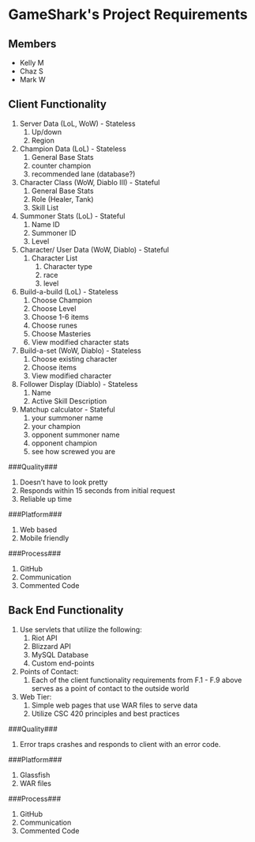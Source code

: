 GameShark's Project Requirements
===============================

Members
-------

- Kelly M
- Chaz S
- Mark W



Client Functionality
--------------------

1. Server Data (LoL, WoW) - Stateless
   1. Up/down
   2. Region
1. Champion Data (LoL) - Stateless
   1. General Base Stats
   2. counter champion
   3. recommended lane (database?)
1. Character Class (WoW, Diablo III) - Stateful 
   1. General Base Stats
   2. Role (Healer, Tank)
   3. Skill List
1. Summoner Stats (LoL) - Stateful
   1. Name ID
   2. Summoner ID 
   3. Level
1. Character/ User Data (WoW, Diablo) - Stateful
   1. Character List
      1. Character type
      2. race
      3. level
1. Build-a-build (LoL) - Stateless
   1. Choose Champion
   2. Choose Level
   3. Choose 1-6 items
   4. Choose runes
   5. Choose Masteries
   6. View modified character stats
1. Build-a-set (WoW, Diablo) - Stateless
   1. Choose existing character
   2. Choose items 
   3. View modified character
1. Follower Display (Diablo) - Stateless
   1. Name
   2. Active Skill Description
1. Matchup calculator - Stateful
   1. your summoner name
   2. your champion
   3. opponent summoner name
   4. opponent champion
   5. see how screwed you are


 
###Quality###
1. Doesn’t have to look pretty
2. Responds within 15 seconds from initial request
3. Reliable up time


###Platform###
1. Web based
2. Mobile friendly


###Process###
1. GitHub
2. Communication
3. Commented Code



Back End Functionality
----------------------

1. Use servlets that utilize the following:
   1. Riot API
   2. Blizzard API
   3. MySQL Database
   4. Custom end-points
1. Points of Contact:
   1. Each of the client functionality requirements from F.1 - F.9 above serves as a point of contact to the outside world
1. Web Tier:
   1. Simple web pages that use WAR files to serve data
   2. Utilize CSC 420 principles and best practices 


###Quality###
1. Error traps crashes and responds to client with an error code.


###Platform###
1. Glassfish
2. WAR files


###Process###
1. GitHub
2. Communication
3. Commented Code
